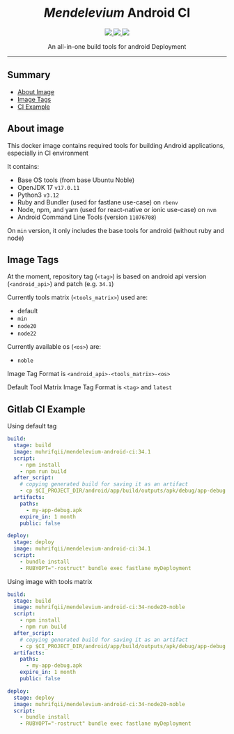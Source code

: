 <p align="center">
</p>
<h1 align="center"><i>Mendelevium</i> Android CI</h1>
<p align="center">
  <a href="https://hub.docker.com/r/muhrifqii/mendelevium-android-ci">
    <img src="https://img.shields.io/docker/pulls/muhrifqii/mendelevium-android-ci.svg?style=flat-square">
  </a>
  <a href="https://github.com/muhrifqii/mendelevium-android-ci/releases">
    <img src="https://img.shields.io/github/v/tag/muhrifqii/mendelevium-android-ci?style=flat-square">
  </a>
  <a href="https://github.com/muhrifqii/mendelevium-android-ci/blob/master/LICENSE">
    <img src="https://img.shields.io/github/license/muhrifqii/mendelevium-android-ci?style=flat-square"/>
  </a>
</p>
<p align="center">An all-in-one build tools for android Deployment</p>

---

## Summary
- [About Image](#about-image)
- [Image Tags](#image-tags)
- [CI Example](#ci-example)

## About image

This docker image contains required tools for building Android applications, especially in CI environment

It contains:
- Base OS tools (from base Ubuntu Noble)
- OpenJDK 17 `v17.0.11`
- Python3 `v3.12`
- Ruby and Bundler (used for fastlane use-case) on `rbenv`
- Node, npm, and yarn (used for react-native or ionic use-case) on `nvm`
- Android Command Line Tools (version `11076708`)

On `min` version, it only includes the base tools for android (without ruby and node)

## Image Tags
At the moment, repository tag (`<tag>`) is based on android api version (`<android_api>`) and patch (e.g. `34.1`)

Currently tools matrix (`<tools_matrix>`) used are:
- default
- `min`
- `node20`
- `node22`

Currently available os (`<os>`) are:
- `noble`

Image Tag Format is `<android_api>-<tools_matrix>-<os>`

Default Tool Matrix Image Tag Format is `<tag>` and `latest`

## Gitlab CI Example
Using default tag
```yml
build:
  stage: build
  image: muhrifqii/mendelevium-android-ci:34.1
  script:
    - npm install
    - npm run build
  after_script:
    # copying generated build for saving it as an artifact
    - cp $CI_PROJECT_DIR/android/app/build/outputs/apk/debug/app-debug.apk my-app-debug.apk
  artifacts:
    paths:
      - my-app-debug.apk
    expire_in: 1 month
    public: false
```
```yml
deploy:
  stage: deploy
  image: muhrifqii/mendelevium-android-ci:34.1
  script:
    - bundle install
    - RUBYOPT="-rostruct" bundle exec fastlane myDeployment
```

Using image with tools matrix
```yml
build:
  stage: build
  image: muhrifqii/mendelevium-android-ci:34-node20-noble
  script:
    - npm install
    - npm run build
  after_script:
    # copying generated build for saving it as an artifact
    - cp $CI_PROJECT_DIR/android/app/build/outputs/apk/debug/app-debug.apk my-app-debug.apk
  artifacts:
    paths:
      - my-app-debug.apk
    expire_in: 1 month
    public: false
```
```yml
deploy:
  stage: deploy
  image: muhrifqii/mendelevium-android-ci:34-node20-noble
  script:
    - bundle install
    - RUBYOPT="-rostruct" bundle exec fastlane myDeployment
```
